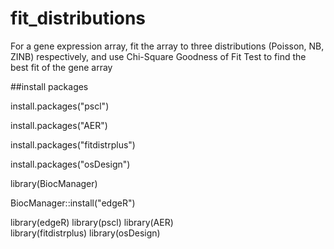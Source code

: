 # fit_distributions
For a gene expression array, fit the array to three distributions (Poisson, NB, ZINB) respectively, and use Chi-Square Goodness of Fit Test to find the best fit of the gene array

##install packages

install.packages("pscl")

install.packages("AER")

install.packages("fitdistrplus")

install.packages("osDesign")

library(BiocManager)

BiocManager::install("edgeR")


library(edgeR)
library(pscl)
library(AER)   
library(fitdistrplus)
library(osDesign)
